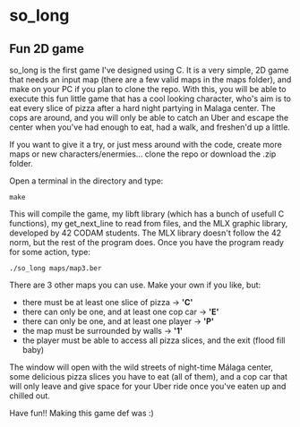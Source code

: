 # so_long
## Fun 2D game

so_long is the first game I've designed using C. It is a very simple, 2D game that needs an input map (there are a few valid maps in the maps folder), and make on your PC if you plan to clone the repo. With this, you will be able to execute this fun little game that has a cool looking character, who's aim is to eat every slice of pizza after a hard night partying in Malaga center. The cops are around, and you will only be able to catch an Uber and escape the center when you've had enough to eat, had a walk, and freshen'd up a little.

If you want to give it a try, or just mess around with the code, create more maps or new characters/enermies... clone the repo or download the .zip folder.

Open a terminal in the directory and type:
```
make
```
This will compile the game, my libft library (which has a bunch of usefull C functions), my get_next_line to read from files, and the MLX graphic library, developed by 42 CODAM students. The MLX library doesn't follow the 42 norm, but the rest of the program does.
Once you have the program ready for some action, type:
```
./so_long maps/map3.ber
```
There are 3 other maps you can use. Make your own if you like, but:
  * there must be at least one slice of pizza -> __'C'__
  * there can only be one, and at least one cop car -> __'E'__
  * there can only be one, and at least one player -> __'P'__
  * the map must be surrounded by walls -> __'1'__
  * the player must be able to access all pizza slices, and the exit (flood fill baby)

The window will open with the wild streets of night-time Málaga center, some delicious pizza slices you have to eat (all of them), and a cop car that will only leave and give space for your Uber ride once you've eaten up and chilled out.

Have fun!! Making this game def was :)

